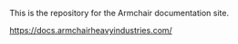 This is the repository for the Armchair documentation site.

https://docs.armchairheavyindustries.com/
